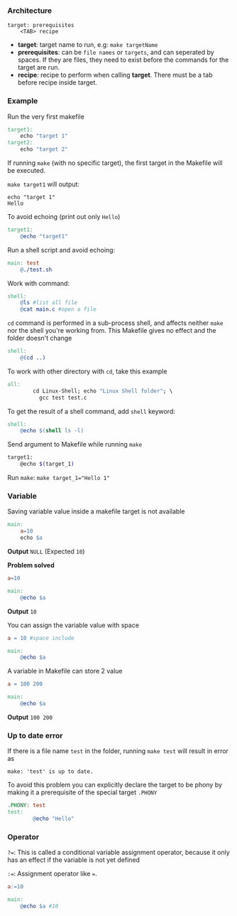 ### Architecture

```
target: prerequisites
    <TAB> recipe
```    

* **target**: target name to run, e.g: ``make targetName``
* **prerequisites**: can be ``file names`` or ``targets``, and can seperated by spaces. If they are files, they need to exist before the commands for the target are run.
* **recipe**: recipe to perform when calling **target**. There must be a tab before recipe inside target.

### Example

Run the very first makefile

```Makefile
target1:
	echo "target 1"
target2:
	echo "target 2"
```
If running ``make`` (with no specific target), the first target in the Makefile will be executed.

``make target1`` will output:

```
echo "target 1"
Hello
```

To avoid echoing (print out only ``Hello``) 

```Makefile
target1:
    @echo "target1"
```

Run a shell script and avoid echoing:

```Makefile
main: test
	@./test.sh
```

Work with command:

```Makefile
shell:
	@ls #list all file
	@cat main.c #open a file
```

``cd`` command is performed in a sub-process shell, and affects neither ``make`` nor the shell you're working from. This Makefile gives no effect and the folder doesn't change

```Makefile
shell:
	@(cd ..)
```

To work with other directory with ``cd``, take this example

```Makefile
all:
        cd Linux-Shell; echo "Linux Shell folder"; \
          gcc test test.c
```

To get the result of a shell command, add ``shell`` keyword:

```Makefile
shell:
	@echo $(shell ls -l)
```

Send argument to Makefile while running ``make``

```sh
target1:
	@echo $(target_1)
```

Run ``make``: ``make target_1="Hello 1"``

### Variable

Saving variable value inside a makefile target is not available

```Makefile
main:
	a=10
	echo $a
```

**Output** ``NULL`` (Expected ``10``)

**Problem solved**

```Makefile
a=10

main:
	@echo $a 
```    

**Output** ``10``

You can assign the variable value with space

```Makefile
a = 10 #space include

main:
	@echo $a 
```    

A variable in Makefile can store 2 value

```Makefile
a = 100 200

main:
	@echo $a
```

**Output** ``100 200``

### Up to date error

If there is a file name ``test`` in the folder, running ``make test`` will result in error as

``make: 'test' is up to date.``

To avoid this problem you can explicitly declare the target to be phony by making it a prerequisite of the special target ``.PHONY``

```Makefile
.PHONY: test
test:
        @echo "Hello"
```	
### Operator

``?=``: This is called a conditional variable assignment operator, because it only has an effect if the variable is not yet defined

``:=``: Assignment operator like ``=``.

```Makefile
a:=10

main:
	@echo $a #10
```